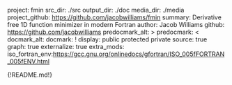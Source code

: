 project: fmin
src_dir: ./src
output_dir: ./doc
media_dir: ./media
project_github: https://github.com/jacobwilliams/fmin
summary: Derivative free 1D function minimizer in modern Fortran
author: Jacob Williams
github: https://github.com/jacobwilliams
predocmark_alt: >
predocmark: <
docmark_alt:
docmark: !
display: public
         protected
         private
source: true
graph: true
externalize: true
extra_mods: iso_fortran_env:https://gcc.gnu.org/onlinedocs/gfortran/ISO_005fFORTRAN_005fENV.html

{!README.md!}
